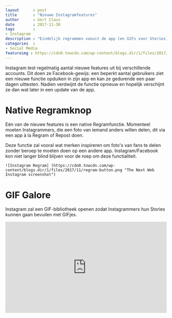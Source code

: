 ```yaml
---
layout      : post
title       : "Nieuwe Instagramfeatures"
author      : Gert Claus
date        : 2017-11-30
tags        :
- Instagram
description : "Eindelijk regrammen vanuit de app (en GIFs voor Stories)!"
categories  :
- Social Media
featureimg : https://cdn0.tnwcdn.com/wp-content/blogs.dir/1/files/2017/11/regram-button.png
---
```

Instagram test regelmatig aantal nieuwe features uit bij verschillende accounts. Dit doen ze Facebook-gewijs: een beperkt aantal gebruikers ziet een nieuwe functie opduiken in zijn app en kan ze gedurende een paar dagen uittesten. Nadien verdwijnt de functie opnieuw en hopelijk verschijnt ze dan wat later in een update van de app.

# Native Regramknop

Eén van de nieuwe features is een native Regramfunctie. Momenteel moeten Instagrammers, die een foto van iemand anders willen delen, dit via een app à la Regram of Repost doen. 

Deze functie zal vooral wat merken inspireren om foto's van fans te delen zonder beroep te moeten doen op een andere app. Instagram/Facebook kon niet langer blind blijven voor de roep om deze functialiteit.

    ![Instagram Regram] (https://cdn0.tnwcdn.com/wp-content/blogs.dir/1/files/2017/11/regram-button.png "The Next Web Instagram screenshot")

    
# GIF Galore

Instagram zal een GIF-bibliotheek openen zodat Instagrammers hun Stories kunnen gaan bevuilen met GIFjes. 

<style>.embed-container { position: relative; padding-bottom: 56.25%; height: 0; overflow: hidden; max-width: 100%; } .embed-container iframe, .embed-container object, .embed-container embed { position: absolute; top: 0; left: 0; width: 100%; height: 100%; }</style><div class='embed-container'><iframe src='https://www.youtube.com/embed/RB0TI0KsLxo' frameborder='0' allowfullscreen></iframe></div>
